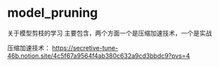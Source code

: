 # model_pruning
关于模型剪枝的学习
主要包含，两个方面一个是压缩加速技术，一个是实战

压缩加速技术：
https://secretive-tune-46b.notion.site/4c5f67a9564f4ab380c632a9cd3bbdc9?pvs=4
